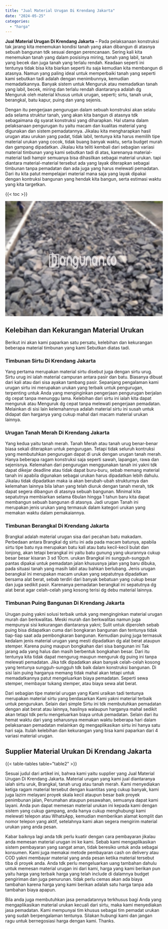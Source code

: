 ```yaml
---
title: "Jual Material Urugan Di Krendang Jakarta"
date: "2024-05-25"
categories: 
  - "harga"
---
```


**Jual Material Urugan Di Krendang Jakarta** – Pada pelaksanaan konstruksi tak jarang kita menemukan kondisi tanah yang akan dibangun di atasnya sebuah bangunan tdk sesuai dengan perencanaan. Sering kali kita menemukan tanah yang dalam posisinya miring, tanah yang labil, tanah yang becek dan juga tanah yang terlalu rendah. Keadaan seperti ini tentunya tidak bisa kita biarkan seperti itu saja kemudian kita membangun di atasnya. Namun yang paling ideal untuk memperbaiki tanah yang seperti kami sebutkan tadi adalah dengan menimbunnya, kemudian memadatkannya. Banyak sistem untuk Menguruk atau memadatkan tanah yang labil, becek, miring dan terlalu rendah diantaranya adalah dg Menguruk oleh material khusus untuk urugan, seperti; sirtu, tanah uruk, berangkal, batu kapur, puing dan yang sejenis.

Dengan itu pengerjaan pengurugan dalam sebuah konstruksi akan selalu ada selama struktur tanah, yang akan kita bangun di atasnya tdk sebagaimana dg syarat konstruksi yang diharapkan. Hal utama dalam pelaksanaan pengurugan itu yaitu macam dan kualitas material yang digunakan dan sistem pemadatannya. Jikalau kita mengharapkan hasil urugan atau urukan yang padat, tidak labil, tentunya kita harus memilih tipe material urukan yang cocok, tidak buang banyak waktu, serta budget murah dan gampang dipadatkan. Jikalau kita teliti kembali dari sebagian variasi material timbunan yang kami sebutkan tadi di atas, karenanya material-material tadi hampir semuanya bisa dihasilkan sebagai material urukan. tapi diantara material-material tersebut ada yang layak diterapkan sebagai timbunan tanpa pemadatan dan ada juga yang harus melewati pemadatan. Dari itu kita patut mempelajari material mana saja yang layak dipakai dengan kontruksi bangunan yang hendak kita bangun, serta estimasi waktu yang kita targetkan.

{{< toc >}}

![Jual Material Urugan Di Krendang Jakarta](/images/jual-urugan-32.png)

## Kelebihan dan Kekurangan Material Urukan

Berikut ini akan kami paparkan satu persatu, kelebihan dan kekurangan beberapa material timbunan yang kami Sebutkan diatas tadi.

### Timbunan Sirtu Di Krendang Jakarta

Yang pertama merupakan material sirtu disebut juga dengan sirtu urug. Sirtu urug ini ialah material campuran antara pasir dan batu. Biasanya dibuat dari kali atau dari sisa ayakan tambang pasir. Sepanjang pengalaman kami urugan sirtu ini merupakan urukan yang terbaik untuk pengurugan, terpenting untuk Anda yang menginginkan pengerjaan pengurugan berjalan dg cepat tanpa menunggu lama. Kelebihan dari sirtu ini ialah kita dapat menguruk atau Menguruk dg cepat tanpa melewati pengerjaan pemadatan. Melainkan di sisi lain kelemahannya adalah material sirtu ini susah untuk didapat dan harganya yang cukup mahal dari macam material urukan lainnya.

### Urugan Tanah Merah Di Krendang Jakarta

Yang kedua yaitu tanah merah. Tanah Merah atau tanah urug benar-benar biasa sekali diterapkan untuk pengurugan. Tetapi tidak seluruh kontruksi yang membutuhkan pengurugan dapat di uruk dengan urugan tanah merah. Hanya beberapa ragam konstruksi saja seperti sawah, lapangan, rawa dan sejenisnya. Kelemahan dari pengurugan menggunakan tanah ini yakni tdk dapat dikejar deadline atau tidak dapat buru-buru, sebab memang material tanah ini apabila digunakan sebagai urukan harus dipadatkan lebih dahulu. Jikalau tidak dipadatkan maka ia akan berubah-ubah strukturnya dan kelemahan lainnya bila lahan yang telah diuruk dengan tanah merah, tdk dapat segera dibangun di atasnya sebuah bangunan. Minimal kita sepatutnya membiarkan selama 6bulan hingga 1 tahun baru kita dapat membangun sebuah bangunan di atasnya. Jadi urugan Tanah ini merupakan jenis urukan yang termasuk dalam kategori urukan yang memakan waktu dalam pemakaiannya.

### Timbunan Berangkal Di Krendang Jakarta

Brangkal adalah material urugan sisa dari pecahan batu makadam. Perbedaan antara Brangkal dg sirtu ini ada pada macam batunya, apabila sirtu tipe batu nya merupakan batu kali atau batu kecil-kecil bulat dan lonjong, akan tetapi berangkal ini yaitu batu gunung yang ukurannya cukup besar besar kisaran 3 sd 10cm. urukan Brangkal ini sungguh-sungguh pantas dipakai untuk pemadatan jalan khususnya jalan yang baru dibuka, pada situasi tanah yang masih labil atau bahkan berlubang. Jenis urugan berangkal ini merupakan macam urukan yang sepatutnya dipadatkan bersama alat berat, sebab terdiri dari banyak bebatuan yang cukup besar dan juga sedikit pasir. Karenanya pemadatan berangkal ini sepatutnya dg alat berat agar celah-celah yang kosong terisi dg debu material lainnya.

### Timbunan Puing Bangunan Di Krendang Jakarta

Urugan puing yakni solusi terbaik untuk yang menginginkan material urugan murah dan berkwalitas. Meski murah dan berkwalitas namun juga mempunyai sisi kekurangan diantaranya yakni; Sulit untuk diperoleh sebab puing bisa didapatkan cuma dari bongkaran bangunan dan tentunya tidak tiap-tiap saat ada pembongkaran bangunan. Kemudian puing juga termasuk kedalam jenis material urugan yang mesti dipadatkan dg alat berat ataupun stemper. Karena puing maupun bongkahan dari sisa bangunan ini Tak jarang ada yang halus dan masih berbentuk bongkahan besar. Dari itu tentunya kita tidak dapat mengurug maupun menguruk dg puing ini tanpa melewati pemadatan. Jika tdk dipadatkan akan banyak celah-celah kosong yang tentunya sungguh-sungguh tdk baik dalam konstruksi bangunan. Di sisi lain puing harganya memang tidak mahal akan tetapi untuk memadatkannya patut mengeluarkan biaya pemadatan. Seperti sewa stemper, membayar tukang stemper, atau biaya sewa alat berat.

Dari sebagian tipe material urugan yang Kami uraikan tadi tentunya merupakan material sirtu yang berdasarkan Kami yakni material terbaik untuk pengurukan. Selain dari simple Sirtu ini tdk membutuhkan pemadatan dengan alat berat atau lainnya, hasilnya walaupun harganya mahal sedikit akan tetapi tdk perlu mengeluarkan biaya untuk pemadatan. Selain dari itu hemat waktu dari yang seharusnya memakan waktu beberapa hari dalam pelaksanaan pemadatan melainkan dg mengaplikasikan sirtu ini hanya satu hari saja. Itulah kelebihan dan kekurangan yang bisa kami paparkan dari 4 variasi material urugan.

## Supplier Material Urukan Di Krendang Jakarta

{{< table-tables table="table2" >}}

Sesuai judul dari artikel ini, bahwa kami yaitu supplier yang Jual Material Urugan Di Krendang Jakarta. Material urugan yang kami jual diantaranya ialah sirtu uruk, Brangkal, tanah urug atau tanah merah. Kami menyediakan ketiga ragam material tersebut dengan kuantitas yang cukup banyak, kami juga lazim melayani proyek skala kecil ataupun besar baik proyek penimbunan jalan, Perumahan ataupun pesawahan, semuanya dapat kami layani. Anda pun dapat memesan material urukan ini kepada kami dengan sistem yang cukup gampang, anda hanya cukup menghubungi kami melewati telepon atau WhatsApp, kemudian memberikan alamat komplit dan nomor telepon yang aktif, setelahnya kami akan segera mengirim material urukan yang anda pesan.

Kabar baiknya lagi anda tdk perlu kuatir dengan cara pembayaran jikalau anda memesan material urugan ini ke kami. Sebab kami mengaplikasikan sistem pembayaran yang sangat aman, tidak beresiko untuk anda sebagai konsumen. Kami juga memakai metode pembayaran cash on delivery atau COD yakni membayar material yang anda pesan ketika material tersebut tiba di proyek anda. Anda tdk perlu mengeluarkan uang tambahan dahulu untuk memesan material urugan ini dari kami, harga yang kami berikan pun yaitu harga yang terbaik harga yang telah include di dalamnya budget pengiriman dan juga penurunan. tidak perlu cemas akan ada biaya tambahan karena harga yang kami berikan adalah satu harga tanpa ada tambahan biaya apapun.

Bila anda juga membutuhkan jasa pemadatannya terkhusus bagi Anda yang mengaplikasikan material urukan kecuali dari sirtu, maka kami menyediakan jasa pemadatan. Kami mempunyai tim khusus sebagai tim pemadat urukan yang sudah berpengalaman tentunya. Silakan hubungi kami dan jangan ragu untuk bernegosiasi harga dengan kami. Thanks.
